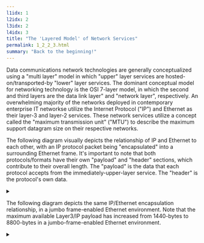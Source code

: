 ```yaml
---
l1idx: 1
l2idx: 2
l3idx: 2
l4idx: 3
title: "The 'Layered Model' of Network Services"
permalink: 1_2_2_3.html
summary: "Back to the beginning!"
---
```

Data communications network technologies are generally conceptualized using a "multi layer" model in which "upper" layer services are hosted-on/transported-by "lower" layer services.  The dominant conceptual model for networking technology is the OSI 7-layer model, in which the second and third layers are the data link layer" and "network layer", respectively.  An overwhelming majority of the networks deployed in contemporary enterprise IT networkse utilize the Internet Protocol ("IP") and Ethernet as their layer-3 and layer-2 services.  These network services utilize a concept called the "maximum transmission unit" ("MTU") to describe the maximum support datagram size on their respective networks.

The following diagram visually depicts the relationship of IP and Ethernet to each other, with an IP protocol packet being "encapsulated" into a surrounding Ethernet frame.  It's important to note that both protocols/formats have their own "payload" and "header" sections, which contribute to their overall length.  The "payload" is the data that each protocol accepts from the immediately-upper-layer service.  The "header" is the protocol's own data.
<details markdown=block backgroundcolor="whitesmoke">
<summary markdown=span></summary>
[![image](./mtu-mani-diag-1.drawio.svg){:class="img-fluid menck-diagram"}](./pages/1/2%20(mtu-manifesto)/mtu-mani-diag-1.drawio.svg){:target="_blank"}
</details>

The following diagram depicts the same IP/Ethernet encapsulation relationship, in a jumbo frame-enabled Ethernet environment.  Note that the maximum available Layer3/IP payload has increased from 1440-bytes to 8800-bytes in a jumbo-frame-enabled Ethernet environment.
<details markdown=block backgroundcolor="whitesmoke">
<summary markdown=span></summary>
[![image](./mtu-mani-diag-2.drawio.svg){:class="img-fluid menck-diagram"}](./pages/1/2%20(mtu-manifesto)/mtu-mani-diag-2.drawio.svg){:target="_blank"}
</details>
